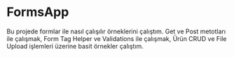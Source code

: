 # FormsApp

Bu projede formlar ile nasıl çalışılır örneklerini çalıştım. Get ve Post metotları ile çalışmak, Form Tag Helper ve Validations ile çalışmak, Ürün CRUD ve File Upload işlemleri üzerine basit örnekler çalıştım. 
